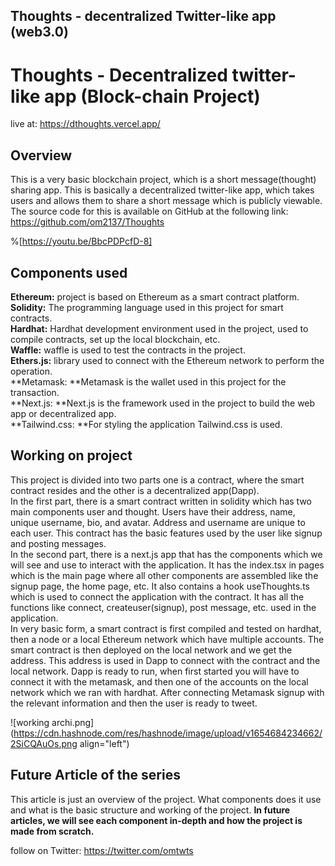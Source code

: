 ## Thoughts - decentralized Twitter-like app (web3.0)

# Thoughts - Decentralized twitter-like app (Block-chain Project) 
live at: https://dthoughts.vercel.app/

## **Overview**

This is a very basic blockchain project, which is a short message(thought) sharing app. This is basically a decentralized twitter-like app, which takes users and allows them to share a short message which is publicly viewable.
The source code for this is available on GitHub at the following 
link: https://github.com/om2137/Thoughts

%[https://youtu.be/BbcPDPcfD-8]

## **Components used**

**Ethereum:** project is based on Ethereum as a smart contract platform. <br>
**Solidity:** The programming language used in this project for smart contracts. <br>
**Hardhat:** Hardhat development environment used in the project, used to compile contracts, set up the local blockchain, etc. <br>
**Waffle:** waffle is used to test the contracts in the project. <br>
**Ethers.js:** library used to connect with the Ethereum network to perform the operation. <br>
**Metamask: **Metamask is the wallet used in this project for the transaction. <br>
**Next.js: **Next.js is the framework used in the project to build the web app or decentralized app. <br>
**Tailwind.css:  **For styling the application Tailwind.css is used. <br>

## **Working on project**

This project is divided into two parts one is a contract, where the smart contract resides and the other is a decentralized app(Dapp). <br>
In the first part, there is a smart contract written in solidity which has two main components user and thought. Users have their address, name, unique username, bio, and avatar. Address and username are unique to each user. This contract has the basic features used by the user like signup and posting messages. <br>
In the second part, there is a next.js app that has the components which we will see and use to interact with the application. It has the index.tsx in pages which is the main page where all other components are assembled like the signup page, the home page, etc. It also contains a hook useThoughts.ts which is used to connect the application with the contract. It has all the functions like connect, createuser(signup), post message, etc. used in the application. <br>
In very basic form, a smart contract is first compiled and tested on hardhat, then a node or a local Ethereum network which have multiple accounts. The smart contract is then deployed on the local network and we get the address. This address is used in Dapp to connect with the contract and the local network. Dapp is ready to run, when first started you will have to connect it with the metamask, and then one of the accounts on the local network which we ran with hardhat. After connecting Metamask signup with the relevant information and then the user is ready to tweet.


![working archi.png](https://cdn.hashnode.com/res/hashnode/image/upload/v1654684234662/2SiCQAuOs.png align="left")
 
## **Future Article of the series**

This article is just an overview of the project. What components does it use and what is the basic structure and working of the project. 
**In future articles, we will see each component in-depth and how the project is made from scratch.** <br>


follow on Twitter: https://twitter.com/omtwts





